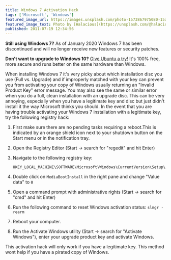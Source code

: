 ```yaml
---
title: Windows 7 Activation Hack
tags: ['Microsoft', 'Windows']
featured_image_url: https://images.unsplash.com/photo-1573867975080-15a3d9445345?ixid=eyJhcHBfaWQiOjEyMDd9&auto=format&fit=crop&w=1600&h=1000
featured_image_text: Photo by [Halacious](https://unsplash.com/@halacious?utm_source=unsplash&amp;utm_medium=referral&amp;utm_content=creditCopyText) on [Unsplash](https://unsplash.com/?utm_source=unsplash&amp;utm_medium=referral&amp;utm_content=creditCopyText)
published: 2011-07-19 12:34:56
---
```


<div class="danger">
    <p><strong>Still using Windows 7?</strong> As of January 2020 Windows 7 has been discontinued and will no longer receive new features or security patches.</p>
</div>

<div class="info">
    <p><strong>Don't want to upgrade to Windows 10?</strong> <a href="https://ubuntu.com/download/esktop">Give Ubuntu a try!</a> It's 100% free, more secure and runs better on the same hardware than Windows.</p>
</div>

<!-- excerpt -->
When installing Windows 7 it's very picky about which installation disc you use
(Full vs. Upgrade) and if improperly matched with your key can prevent you from
activating your copy of Windows usually returning an "Invalid Product Key" error
message. You may also see the same or similar error when you do a full, clean
installation with an upgrade disc. This can be very annoying, especially when
you have a legitimate key and disc but just didn't install it the way Microsoft
thinks you should. In the event that you are having trouble activating your
Windows 7 installation with a legitimate key, try the following registry hack:
<!-- endexcerpt -->

  1. First make sure there are no pending tasks requiring a reboot.This is
     indicated by an orange shield icon next to your shutdown button on the
     Start menu or in the notification tray.
  
  2. Open the Registry Editor (Start → search for "regedit" and hit Enter)

  3. Navigate to the following registry key:
     
         HKEY_LOCAL_MACHINE\SOFTWARE\Microsoft\Windows\CurrentVersion\Setup\OOBE

  4. Double click on `MediaBootInstall` in the right pane and change "Value data" to `0`

  5. Open a command prompt with administrative rights (Start → search for "cmd" and hit Enter)

  6. Run the following command to reset Windows activation status: `slmgr -rearm`

  7. Reboot your computer.

  8. Run the Activate Windows utility (Start → search for "Activate Windows"),
     enter your upgrade product key and activate Windows.

<div class="info">
    <p>This activation hack will only work if you have a legitimate key. This method wont help if you have a pirated copy of Windows.</p>
</div>
